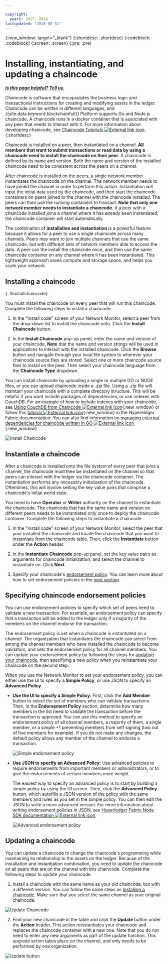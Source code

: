 ```yaml
---

copyright:
  years: 2017, 2018
lastupdated: "2018-08-31"
---
```


{:new_window: target="_blank"}
{:shortdesc: .shortdesc}
{:codeblock: .codeblock}
{:screen: .screen}
{:pre: .pre}

# Installing, instantiating, and updating a chaincode


***[Is this page helpful? Tell us.](https://www.surveygizmo.com/s3/4501493/IBM-Blockchain-Documentation)***


Chaincode is software that encapsulates the business logic and transactional instructions for creating and modifying assets in the ledger. Chaincode can be written in different languages, and {{site.data.keyword.blockchainfull}} Platform supports Go and Node.js chaincode. A chaincode runs in a docker container that is associated with any peer that needs to interact with it. For more information about developing chaincode, see [Chaincode Tutorials ![External link icon](../images/external_link.svg "External link icon")](http://hyperledger-fabric.readthedocs.io/en/latest/chaincode.html).
{:shortdesc}

Chaincode is installed on a peer, then instantiated on a channel. **All members that want to submit transactions or read data by using a chaincode need to install the chaincode on their peer.** A chaincode is defined by its name and version. Both the name and version of the installed chaincode need to be consistent across the peers on a channel.

After chaincode is installed on the peers, a single network member instantiates the chaincode on the channel. The network member needs to have joined the channel in order to perform this action. Instantiation will input the initial data used by the chaincode, and then start the chaincode containers on peers joined to the channel with the chaincode installed. The peers can then use the running containers to transact. **Note that only one network member needs to instantiate a chaincode.** If a peer with a chaincode installed joins a channel where it has already been instantiated, the chaincode container will start automatically.

The combination of **installation and instantiation** is a powerful feature because it allows for a peer to use a single chaincode across many channels. Peers may want to join multiple channels that use the same chaincode, but with different sets of network members able to access the data. A peer can the install the chaincode once, and then use the same chaincode container on any channel where it has been instantiated. This lightweight approach saves compute and storage space, and helps you scale your network.

## Installing a chaincode
{: #installchaincode}

You must install the chaincode on every peer that will run this chaincode. Complete the following steps to install a chaincode:
1. In the "Install code" screen of your Network Monitor, select a peer from the drop-down list to install the chaincode onto. Click the **Install Chaincode** button.
<!--
  ![Chaincode screen](../images/chaincode_install_overview.png "Chaincode screen")
-->

2. In the **Install Chaincode** pop-up panel, enter the name and version of your chaincode. **Note** that the name and version strings will be used in applications to interact with the installed chaincode. Click the **Browse** button and navigate through your local file system to wherever your chaincode source files are stored. Select one or more chaincode source files to install on the peer. Then select your chaincode language from the **Chaincode Type** dropdown.

You can install chaincode by uploading a single or multiple GO or NODE files, or you can upload chaincode inside a .zip file. Using a .zip file will maintain your chaincode with a complete directory structure. This will be helpful if you want include packages of dependencies, or use indexes with CouchDB. For an example of how to include indexes with your chaincode, see
[Using CouchDB from Chaincode ![External link icon](../images/external_link.svg "External link icon")](http://hyperledger-fabric.readthedocs.io/en/release-1.1/couchdb_as_state_database.html#using-couchdb-from-chaincode){:new_window} or follow this [tutorial ![External link icon](../images/external_link.svg "External link icon")](https://hyperledger-fabric.readthedocs.io/en/release-1.2/couchdb_tutorial.html){:new_window} in the Hypereldger Fabric documentation. You can also find information on [managing external dependencies for chaincode written in GO ![External link icon](../images/external_link.svg "External link icon")](https://hyperledger-fabric.readthedocs.io/en/latest/chaincode4ade.html#managing-external-dependencies-for-chaincode-written-in-go){:new_window}

  ![Install Chaincode](../images/chaincode_install.png "Install Chaincode")

## Instantiate a chaincode
After a chaincode is installed onto the file system of every peer that joins a channel, the chaincode must then be instantiated on the channel so that peers can interact with the ledger via the chaincode container. The instantiation performs any necessary initialization of the chaincode. Oftentimes, this will involve setting the key value pairs that comprise a chaincode's initial world state.

You need to have **Operator** or **Writer** authority on the channel to instantiate the chaincode. The chaincode that has the same name and version on different peers needs to be instantiated only once to deploy the chaincode container. Complete the following steps to instantiate a chaincode:
1. In the "Install code" screen of your Network Monitor, select the peer that your installed the chaincode and locate the chaincode that you want to instantiate from the chaincode table. Then, click the **Instantiate** button under the **Action** header.
<!--
  ![Instantiate Chaincode](../images/chaincode_instantiate.png "Instantiate Chaincode")
-->

2. In the **Instantiate Chaincode** pop-up panel, set the key value pairs as arguments for chaincode initialization, and select the channel to instantiate on.  Click **Next**.
<!--
  ![Instantiate Chaincode panel](../images/chaincode_instantiate_panel.png "Instantiate Chaincode panel")
-->

3. Specify your chaincode's [endorsement policy](../glossary.html#endorsement-policy). You can learn more about how to set endorsement policies in the [next section](#specifying-chaincode-endorsement-policies).

## Specifying chaincode endorsement policies

You can use endorsement policies to specify which set of peers need to validate a new transaction. For example, an endorsement policy can specify that a transaction will be added to the ledger only if a majority of the members on the channel endorse the transaction.

The endorsement policy is set when a chaincode is instantiated on a channel. The organization that instantiates the chaincode can select from among the channel members who have installed the chaincode to become validators, and sets the endorsement policy for all channel members. You can update your endorsement policy by following the steps for [updating your chaincode](#updating-a-chaincode), then specifying a new policy when you reinstantiate your chaincode on the second step.

When you use the Network Monitor to set your endorsement policy, you can either use the UI to specify a **Simple Policy**, or use JSON to specify an **Advanced Policy**.

* **Use the UI to specify a Simple Policy:** First, click the **Add Member** button to select the set of members who can validate transactions. Then, in the **Endorsement Policy** section, determine how many members in the list need to validate the transaction before the transaction is approved. You can use this method to specify an endorsement policy of all channel members, a majority of them, a single member, or a simple +1 preventing members from self signing (two out of five members for example). If you do not make any changes, the default policy allows any member of the channel to endorse a transaction.

  ![Simple endorsement policy](../images/simple_endorsement.png "Simple endorsement policy")

* **Use JSON to specify an Advanced Policy:** Use advanced policies to require endorsements from important members or administrators, or to give the endorsements of certain members more weight.

  The easiest way to specify an advanced policy is to start by building a simple policy by using the UI screen. Then, click the **Advanced Policy** button, which autofills a JSON version of the policy with the same members and rules as you set in the simple policy. You can then edit the JSON to write a more advanced version. For more information about writing endorsement policies in JSON, see [Hyperledger Fabric Node SDK documentation ![External link icon](../images/external_link.svg "External link icon")](https://fabric-sdk-node.github.io/global.html#ChaincodeInstantiateUpgradeRequest). <!--You can also find examples of advanced endorsement policies in the main [Hyperledger Fabric documentation![External link icon](../images/external_link.svg "External link icon")](https://hyperledger-fabric.readthedocs.io/en/latest/arch-deep-dive.html#example-endorsement-policies)-->

  ![Advanced endorsement policy](../images/advanced_endorsement.png "Advanced endorsement policy")

## Updating a chaincode

You can update a chaincode to change the chaincode's programming while maintaining its relationship to the assets on the ledger. Because of the installation and instantiation combination, you need to update the chaincode on all peers that are on the channel with this chaincode. Complete the following steps to update your chaincode.

1. Install a chaincode with the same name as your old chaincode, but with a different version. You can follow the same steps as [Installing a chaincode](#installchaincode). Make sure that you select the same channel as your original chaincode.

  ![Update Chaincode](../images/upgrade_chaincode.png "Update Chaincode")

2. Find your new chaincode in the table and click the **Update** button under the **Action** header. This action reinstantiates your chaincode and replaces the chaincode container with a new one. Note that you do not need to enter any new arguments as part of the update function. This upgrade action takes place on the channel, and only needs to be performed by one organization.

  ![Update button](../images/upgrade_button.png "Update button")
